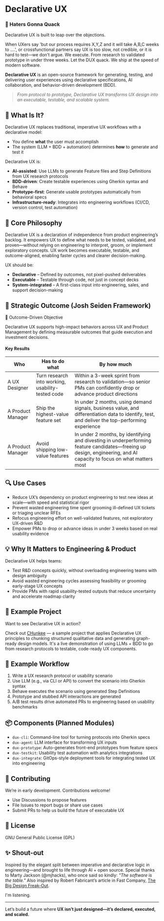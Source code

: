 # Declarative UX

### 🦆 Haters Gonna Quack
Declarative UX is built to leap over the objections.

When UXers say 'but our process requires X,Y,Z and it will take A,B,C weeks to ....', or crossfunctional partners say UX is too slow, not credible, or it is hard to test—we don’t argue. We execute.
From research to validated prototype in under three weeks.
Let the DUX quack. We ship at the speed of modern software.

**Declarative UX** is an open-source framework for generating, testing, and delivering user experiences using declarative specifications, AI collaboration, and behavior-driven development (BDD).

> _From protocol to prototype, Declarative UX transforms UX design into an executable, testable, and scalable system._

## 🚀 What Is It?
Declarative UX replaces traditional, imperative UX workflows with a declarative model:
- You define **what** the user must accomplish
- The system (LLM + BDD + automation) determines **how** to generate and test it

Declarative UX is:
- **AI-assisted**: Use LLMs to generate Feature files and Step Definitions from UX research protocols
- **BDD-driven**: Create testable experiences using Gherkin syntax and Behave
- **Prototype-first**: Generate usable prototypes automatically from behavioral specs
- **Infrastructure-ready**: Integrates into engineering workflows (CI/CD, version control, test automation)

## 🧠 Core Philosophy
Declarative UX is a declaration of independence from product engineering’s backlog. It empowers UX to define what needs to be tested, validated, and proven—without relying on engineering to interpret, groom, or implement exploratory concepts. UX work becomes executable, testable, and outcome-aligned, enabling faster cycles and clearer decision-making.

UX should be:
- **Declarative** – Defined by outcomes, not pixel-pushed deliverables
- **Executable** – Testable through code, not just in concept decks
- **System-integrated** – A first-class input into engineering, sales, and support decision-making

## 🧩 Strategic Outcome (Josh Seiden Framework)

🧠 Outcome-Driven Objective

Declarative UX supports high-impact behaviors across UX and Product Management by defining measurable outcomes that guide execution and investment decisions.

#### Key Results

| **Who** | **Has to do what** | **By how much** |
|--------|---------------------|-----------------|
| A UX Designer | Turn research into working, usability-tested code | Within a 3-week sprint from research to validation—so senior PMs can confidently drop or advance product directions |
| A Product Manager | Ship the highest-value feature set | In under 2 months, using demand signals, business value, and differentiation data to identify, test, and deliver the top-performing experience |
| A Product Manager | Avoid shipping low-value features | In under 2 months, by identifying and divesting in underperforming feature candidates—freeing up design, engineering, and AI capacity to focus on what matters most |


## 🔍 Use Cases
- Reduce UX’s dependency on product engineering to test new ideas at scale—with speed and statistical rigor
- Prevent wasted engineering time spent grooming ill-defined UX tickets or triaging unclear RFEs
- Refocus engineering effort on well-validated features, not exploratory UX-driven R&D
- Empower PMs to drop or advance ideas in under 3 weeks based on real usability evidence

## 💡 Why It Matters to Engineering & Product
Declarative UX helps teams:
- Test R&D concepts quickly, without overloading engineering teams with design ambiguity
- Avoid wasted engineering cycles assessing feasibility or grooming early-stage UX concepts
- Provide PMs with rapid usability-tested outputs that reduce uncertainty and accelerate roadmap clarity

## 🧪 Example Project

Want to see Declarative UX in action?

Check out [CHunkee](https://github.com/nicholasjayantylearns/chunkee) — a sample project that applies Declarative UX principles to chunking structured qualitative data and generating graph-ready design models. It's a live demonstration of using LLMs + BDD to go from research protocols to testable, code-ready UX components.

## 🔧 Example Workflow
1. Write a UX research protocol or usability scenario
2. Use LLM (e.g., via CLI or API) to convert the scenario into Gherkin syntax
3. Behave executes the scenario using generated Step Definitions
4. Prototype and stubbed API interactions are generated
5. A/B test results drive automated PRs to engineering based on usability benchmarks

## 📦 Components (Planned Modules)
- `dux-cli`: Command-line tool for turning protocols into Gherkin specs
- `dux-agent`: LLM interface for transforming UX inputs
- `dux-prototype`: Auto-generates front-end prototypes from feature specs
- `dux-testkit`: Usability test automation with analytics integrations
- `dux-integrate`: GitOps-style deployment tools for integrating tested UX into engineering

## 🤝 Contributing
We’re in early development. Contributions welcome!
- Use Discussions to propose features
- File Issues to report bugs or share use cases
- Submit PRs to help us build the future of executable UX

## 📜 License
GNU General Public License (GPL)

## ✨ Shout-out
Inspired by the elegant split between imperative and declarative logic in engineering—and brought to life through AI + open source. Special thanks to Marty Jackson (@mjhacks), who once said so kindly: *"The software is the table."* Also inspired by Robert Fabricant’s article in Fast Company, [The Big Design Freak-Out](https://www.fastcompany.com/91027996/the-big-design-freak-out-a-generation-of-design-leaders-grapple-with-their-future).

I'm listening.

---
Let’s build a future where **UX isn’t just designed—it’s declared, executed, and scaled.**
